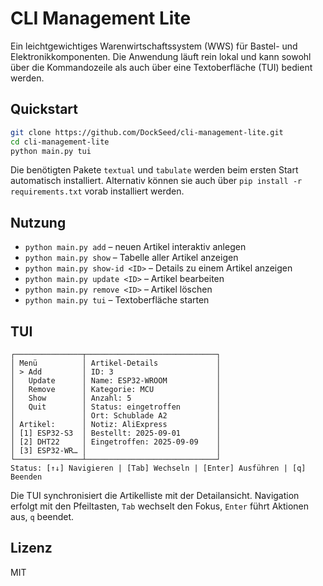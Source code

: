 # CLI Management Lite

Ein leichtgewichtiges Warenwirtschaftssystem (WWS) für Bastel- und Elektronikkomponenten. Die Anwendung läuft rein lokal und kann sowohl über die Kommandozeile als auch über eine Textoberfläche (TUI) bedient werden.

## Quickstart

```bash
git clone https://github.com/DockSeed/cli-management-lite.git
cd cli-management-lite
python main.py tui
```

Die benötigten Pakete `textual` und `tabulate` werden beim ersten Start automatisch installiert. Alternativ können sie auch über `pip install -r requirements.txt` vorab installiert werden.

## Nutzung

- `python main.py add` – neuen Artikel interaktiv anlegen
- `python main.py show` – Tabelle aller Artikel anzeigen
- `python main.py show-id <ID>` – Details zu einem Artikel anzeigen
- `python main.py update <ID>` – Artikel bearbeiten
- `python main.py remove <ID>` – Artikel löschen
- `python main.py tui` – Textoberfläche starten

## TUI

```
┌───────────────┬─────────────────────────────┐
│ Menü          │ Artikel-Details             │
│ > Add         │ ID: 3                       │
│   Update      │ Name: ESP32-WROOM           │
│   Remove      │ Kategorie: MCU              │
│   Show        │ Anzahl: 5                   │
│   Quit        │ Status: eingetroffen        │
│               │ Ort: Schublade A2           │
│ Artikel:      │ Notiz: AliExpress           │
│ [1] ESP32-S3  │ Bestellt: 2025-09-01        │
│ [2] DHT22     │ Eingetroffen: 2025-09-09    │
│ [3] ESP32-WR… │                             │
└───────────────┴─────────────────────────────┘
Status: [↑↓] Navigieren | [Tab] Wechseln | [Enter] Ausführen | [q] Beenden
```

Die TUI synchronisiert die Artikelliste mit der Detailansicht. Navigation erfolgt mit den Pfeiltasten, `Tab` wechselt den Fokus, `Enter` führt Aktionen aus, `q` beendet.

## Lizenz

MIT
